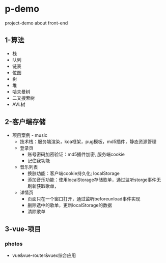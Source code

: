# p-demo
project-demo about front-end

## 1-算法
- 栈
- 队列
- 链表
- 位图
- 树
- 堆
- 哈夫曼树
- 二叉搜索树
- AVL树

## 2-客户端存储
- 项目案例 - music
  - 技术栈：服务端渲染，koa框架，pug模板，md5插件，静态资源管理
  - 登录页
    - 账号密码加密验证：md5插件加密, 服务端cookie
    - 记住我功能
  - 音乐列表
    - 换肤功能：客户端cookie持久化; localStorage
    - 添加音乐功能：使用localStorage存储歌单，通过监听storge事件无刷新获取歌单，
  - 详情页
    - 页面只在一个窗口打开，通过监听beforeunload事件实现
    - 删除选中的歌单，更新localStorage的数据
    - 清除歌单
  
## 3-vue-项目

### photos
 - vue&vue-router&vuex综合应用